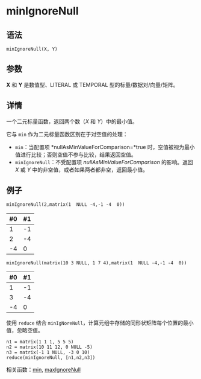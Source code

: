 # minIgnoreNull

## 语法

`minIgnoreNull(X, Y)`

## 参数

**X** 和 **Y** 是数值型、LITERAL 或 TEMPORAL 型的标量/数据对/向量/矩阵。

## 详情

一个二元标量函数，返回两个数（*X* 和 *Y*）中的最小值。

它与 `min` 作为二元标量函数区别在于对空值的处理：

* `min`：当配置项 *nullAsMinValueForComparison=*true
  时，空值被视为最小值进行比较；否则空值不参与比较，结果返回空值。
* `minIgnoreNull`：不受配置项 *nullAsMinValueForComparison*
  的影响。返回 *X* 或 *Y* 中的非空值，或者如果两者都非空，返回最小值。

## 例子

```
minIgnoreNull(2,matrix(1  NULL -4,-1 -4  0))
```

| #0 | #1 |
| --- | --- |
| 1 | -1 |
| 2 | -4 |
| -4 | 0 |

```
minIgnoreNull(matrix(10 3 NULL, 1 7 4),matrix(1  NULL -4,-1 -4  0))
```

| #0 | #1 |
| --- | --- |
| 1 | -1 |
| 3 | -4 |
| -4 | 0 |

使用 `reduce` 结合
`minIgNoreNull`，计算元组中存储的同形状矩阵每个位置的最小值，忽略空值。

```
n1 = matrix(1 1 1, 5 5 5)
n2 = matrix(10 11 12, 0 NULL -5)
n3 = matrix(-1 1 NULL, -3 0 10)
reduce(minIgnoreNull, [n1,n2,n3])
```

相关函数：[min](min.md), [maxIgnoreNull](maxignorenull.md)

